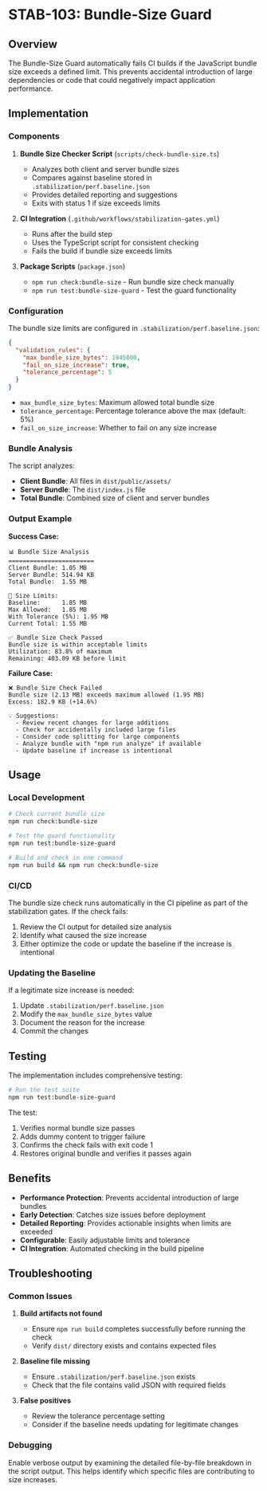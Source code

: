 # STAB-103: Bundle-Size Guard

## Overview

The Bundle-Size Guard automatically fails CI builds if the JavaScript bundle size exceeds a defined limit. This prevents accidental introduction of large dependencies or code that could negatively impact application performance.

## Implementation

### Components

1. **Bundle Size Checker Script** (`scripts/check-bundle-size.ts`)
   - Analyzes both client and server bundle sizes
   - Compares against baseline stored in `.stabilization/perf.baseline.json`
   - Provides detailed reporting and suggestions
   - Exits with status 1 if size exceeds limits

2. **CI Integration** (`.github/workflows/stabilization-gates.yml`)
   - Runs after the build step
   - Uses the TypeScript script for consistent checking
   - Fails the build if bundle size exceeds limits

3. **Package Scripts** (`package.json`)
   - `npm run check:bundle-size` - Run bundle size check manually
   - `npm run test:bundle-size-guard` - Test the guard functionality

### Configuration

The bundle size limits are configured in `.stabilization/perf.baseline.json`:

```json
{
  "validation_rules": {
    "max_bundle_size_bytes": 1945000,
    "fail_on_size_increase": true,
    "tolerance_percentage": 5
  }
}
```

- `max_bundle_size_bytes`: Maximum allowed total bundle size
- `tolerance_percentage`: Percentage tolerance above the max (default: 5%)
- `fail_on_size_increase`: Whether to fail on any size increase

### Bundle Analysis

The script analyzes:
- **Client Bundle**: All files in `dist/public/assets/`
- **Server Bundle**: The `dist/index.js` file
- **Total Bundle**: Combined size of client and server bundles

### Output Example

**Success Case:**
```
📊 Bundle Size Analysis
========================
Client Bundle: 1.05 MB
Server Bundle: 514.94 KB
Total Bundle:  1.55 MB

📏 Size Limits:
Baseline:      1.85 MB
Max Allowed:   1.85 MB
With Tolerance (5%): 1.95 MB
Current Total: 1.55 MB

✅ Bundle Size Check Passed
Bundle size is within acceptable limits
Utilization: 83.8% of maximum
Remaining: 403.09 KB before limit
```

**Failure Case:**
```
❌ Bundle Size Check Failed
Bundle size (2.13 MB) exceeds maximum allowed (1.95 MB)
Excess: 182.9 KB (+14.6%)

💡 Suggestions:
  - Review recent changes for large additions
  - Check for accidentally included large files
  - Consider code splitting for large components
  - Analyze bundle with "npm run analyze" if available
  - Update baseline if increase is intentional
```

## Usage

### Local Development

```bash
# Check current bundle size
npm run check:bundle-size

# Test the guard functionality
npm run test:bundle-size-guard

# Build and check in one command
npm run build && npm run check:bundle-size
```

### CI/CD

The bundle size check runs automatically in the CI pipeline as part of the stabilization gates. If the check fails:

1. Review the CI output for detailed size analysis
2. Identify what caused the size increase
3. Either optimize the code or update the baseline if the increase is intentional

### Updating the Baseline

If a legitimate size increase is needed:

1. Update `.stabilization/perf.baseline.json`
2. Modify the `max_bundle_size_bytes` value
3. Document the reason for the increase
4. Commit the changes

## Testing

The implementation includes comprehensive testing:

```bash
# Run the test suite
npm run test:bundle-size-guard
```

The test:
1. Verifies normal bundle size passes
2. Adds dummy content to trigger failure
3. Confirms the check fails with exit code 1
4. Restores original bundle and verifies it passes again

## Benefits

- **Performance Protection**: Prevents accidental introduction of large bundles
- **Early Detection**: Catches size issues before deployment
- **Detailed Reporting**: Provides actionable insights when limits are exceeded
- **Configurable**: Easily adjustable limits and tolerance
- **CI Integration**: Automated checking in the build pipeline

## Troubleshooting

### Common Issues

1. **Build artifacts not found**
   - Ensure `npm run build` completes successfully before running the check
   - Verify `dist/` directory exists and contains expected files

2. **Baseline file missing**
   - Ensure `.stabilization/perf.baseline.json` exists
   - Check that the file contains valid JSON with required fields

3. **False positives**
   - Review the tolerance percentage setting
   - Consider if the baseline needs updating for legitimate changes

### Debugging

Enable verbose output by examining the detailed file-by-file breakdown in the script output. This helps identify which specific files are contributing to size increases.
